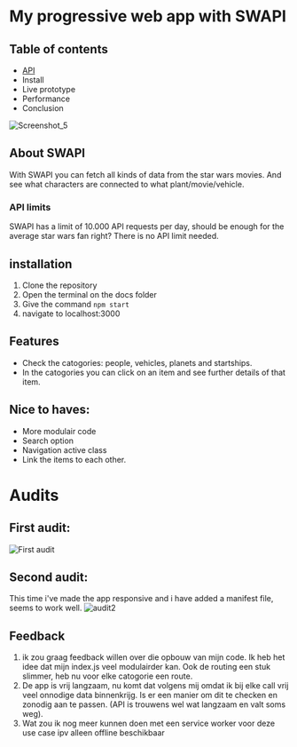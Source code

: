 # My progressive web app with SWAPI

## Table of contents
- [API](#about-swapi)
- Install
- Live prototype
- Performance
- Conclusion

![Screenshot_5](https://user-images.githubusercontent.com/43336468/76844943-59ad1d80-683e-11ea-8a24-b14bf41eae25.png)

## About SWAPI
With SWAPI you can fetch all kinds of data from the star wars movies. And see what characters are connected to what plant/movie/vehicle.

### API limits
SWAPI has a limit of 10.000 API requests per day, should be enough for the average star wars fan right?
There is no API limit needed.

## installation
  1. Clone the repository
  2. Open the terminal on the docs folder
  3. Give the command `npm start`
  4. navigate to localhost:3000

## Features
  * Check the catogories: people, vehicles, planets and startships.
  * In the catogories you can click on an item and see further details of that item.
  


## Nice to haves:
- More modulair code
- Search option
- Navigation active class
- Link the items to each other.

# Audits
## First audit:
![First audit](https://user-images.githubusercontent.com/43336468/77434617-7074e680-6de1-11ea-8915-d2032a84b9fc.png)

## Second audit:
This time i've made the app responsive and i have added a manifest file, seems to work well.
![audit2](https://user-images.githubusercontent.com/43336468/77447088-90130b80-6def-11ea-9165-19df5f56e349.png)

## Feedback
1. ik zou graag feedback willen over die opbouw van mijn code. Ik heb het idee dat mijn index.js veel modulairder kan. Ook de routing een stuk slimmer, heb nu voor elke catogorie een route.
2. De app is vrij langzaam, nu komt dat volgens mij omdat ik bij elke call vrij veel onnodige data binnenkrijg. Is er een manier om dit te checken en zonodig aan te passen. (API is trouwens wel wat langzaam en valt soms weg).
3. Wat zou ik nog meer kunnen doen met een service worker voor deze use case ipv alleen offline beschikbaar





